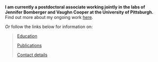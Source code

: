**I am currently a postdoctoral associate working jointly in the labs of Jennifer Bomberger and Vaughn Cooper at the University of Pittsburgh.**
Find out more about my ongoing work [here](./current-work.html).

_Or_ follow the links below for information on:
>[Education](./education.html)
>
>[Publications](./publications.html)
>
>[Contact details](./contact.html)
